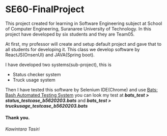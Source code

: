 # SE60-FinalProject  

This project created for learning in Software Engineering subject at School of Computer Engineering, Suranaree University of Technology. In this project have developed by six students and they are Team05.    

At first, my professor will create and setup default project and gave that to all students for developing it.
This class we develop software by ReactJS(OnsenUI) and JAVA(Spring boot).    

I have developed two systems(sub-project), this is  
- Status checker system  
- Truck usage system    

Then I have tested this software by Selenium IDE(Chrome) and use [Bats: Bash Automated Testing System](https://github.com/sstephenson/bats)
you can look my test at ***bats_test > status_testcase_b5620203.bats*** and ***bats_test > truckusage_testcase_b5620203.bats***    
  
  
#### Thank you.
###### Kawintara Tasiri
